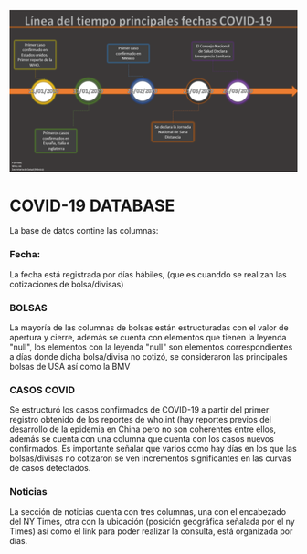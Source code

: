 ![Línea del tiempo eventos significativos COVID19](https://raw.githubusercontent.com/EisaacJC/COVID-19/master/linea%20del%20tiempo%20covid.png)
# COVID-19 DATABASE
La base de datos contine las columnas:
### Fecha:
La fecha está registrada por días hábiles, (que es cuanddo se realizan las cotizaciones de bolsa/divisas)
### BOLSAS 
La mayoría de las columnas de bolsas están estructuradas con el valor de apertura y cierre, además se cuenta con elementos que tienen la leyenda "null", los elementos con la leyenda "null" son elementos correspondientes a días donde dicha bolsa/divisa no cotizó, se consideraron las principales bolsas de USA así como la BMV
### CASOS COVID
Se estructuró los casos confirmados de COVID-19 a  partir del primer registro obtenido de los reportes de who.int (hay reportes previos del desarrollo de la epidemia en China pero no son coherentes entre ellos, además se cuenta con una columna que cuenta con los casos nuevos confirmados. 
Es importante señalar que varios como hay días en los que las bolsas/divisas no cotizaron se ven incrementos significantes en las curvas de casos detectados.
### Noticias 
La sección de noticias cuenta con tres columnas, una con el encabezado del NY Times, otra con la ubicación (posición geográfica señalada por el ny Times) así como el link para poder realizar la consulta, está organizada por días.
